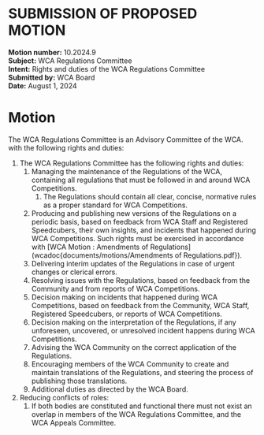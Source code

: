# SUBMISSION OF PROPOSED MOTION

**Motion number:** 10.2024.9  
**Subject:** WCA Regulations Committee  
**Intent:** Rights and duties of the WCA Regulations Committee  
**Submitted by:** WCA Board  
**Date:** August 1, 2024  

# Motion

The WCA Regulations Committee is an Advisory Committee of the WCA. with the following rights and duties:

1. The WCA Regulations Committee has the following rights and duties:
   1. Managing the maintenance of the Regulations of the WCA, containing all regulations that must be followed in and around WCA Competitions.
      1. The Regulations should contain all clear, concise, normative rules as a proper standard for WCA Competitions.
   2. Producing and publishing new versions of the Regulations on a periodic basis, based on feedback from WCA Staff and Registered Speedcubers, their own insights, and incidents that happened during WCA Competitions. Such rights must be exercised in accordance with [WCA Motion : Amendments of Regulations](wcadoc{documents/motions/Amendments of Regulations.pdf}).
   3. Delivering interim updates of the Regulations in case of urgent changes or clerical errors.
   4. Resolving issues with the Regulations, based on feedback from the Community and from reports of WCA Competitions.
   5. Decision making on incidents that happened during WCA Competitions, based on feedback from the Community, WCA Staff, Registered Speedcubers, or reports of WCA Competitions.
   6. Decision making on the interpretation of the Regulations, if any unforeseen, uncovered, or unresolved incident happens during WCA Competitions.
   7. Advising the WCA Community on the correct application of the Regulations.
   8. Encouraging members of the WCA Community to create and maintain translations of the Regulations, and steering the process of publishing those translations.
   9. Additional duties as directed by the WCA Board.
2. Reducing conflicts of roles:
   1. If both bodies are constituted and functional there must not exist an overlap in members of the WCA Regulations Committee, and the WCA Appeals Committee.

